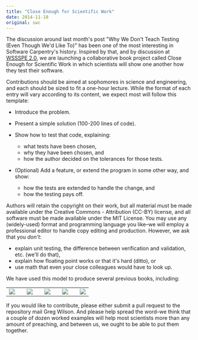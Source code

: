 ```yaml
---
title: "Close Enough for Scientific Work"
date: 2014-11-18
original: swc
---
```


The discussion around last month's post
"Why We Don't Teach Testing (Even Though We'd Like To)"
has been one of the most interesting in Software Carpentry's history.
Inspired by that,
and by discussion at <a href="http://wssspe.researchcomputing.org.uk/WSSSPE2/">WSSSPE 2.0</a>,
we are launching a collaborative book project called
Close Enough for Scientific Work
in which scientists will show one another how they test their software.

Contributions should be aimed at sophomores in science and engineering,
and each should be sized to fit a one-hour lecture.
While the format of each entry will vary according to its content,
we expect most will follow this template:

-   Introduce the problem.

-   Present a simple solution (100-200 lines of code).

-   Show how to test that code, explaining:
    -   what tests have been chosen,
    -   why they have been chosen, and
    -   how the author decided on the tolerances for those tests.
-   (Optional) Add a feature, or extend the program in some other way, and show:
    -   how the tests are extended to handle the change, and
    -   how the testing pays off.

Authors will retain the copyright on their work,
but all material must be made available under the Creative Commons - Attribution (CC-BY) license,
and all software must be made available under the MIT License.
You may use any (widely-used) format and programming language you like–we
will employ a professional editor to handle copy editing and production.
However, we ask that you *don't*:

-   explain unit testing, the difference between verification and validation, etc. (we'll do that),
-   explain how floating point works or that it's hard (ditto), or
-   use math that even your close colleagues would have to look up.

We have used this model to produce several previous books,
including:

<table class="centered">
  <tr>
    <td><a href="http://www.amazon.com/Beautiful-Code-Leading-Programmers-Practice/dp/0596510047/"><img src="@root/files/2014/11/beautiful-code.jpg"></a></td>
    <td> </td>
    <td><a href="http://www.amazon.com/Making-Software-Really-Works-Believe/dp/0596808321/"><img src="@root/files/2014/11/making-software.jpg"></a></td>
    <td> </td>
    <td><a href="http://www.amazon.com/Architecture-Open-Source-Applications/dp/1257638017/"><img src="@root/files/2014/11/aosa-1.jpg"></a></td>
    <td> </td>
    <td><a href="http://www.amazon.com/Architecture-Open-Source-Applications-Ii/dp/1105571815/"><img src="@root/files/2014/11/aosa-2.jpg"></a></td>
    <td> </td>
    <td><a href="http://www.amazon.com/Performance-Open-Source-Applications/dp/1304488780/"><img src="@root/files/2014/11/posa.jpg"></a></td>
  </tr>
</table>

If you would like to contribute, please either
submit a pull request to
the repository
mail Greg Wilson.
And please help spread the word–we
think that a couple of dozen worked examples
will help most scientists more than any amount of preaching,
and between us,
we ought to be able to put them together.

